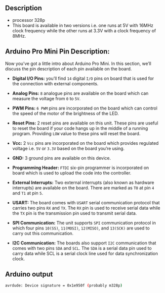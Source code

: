 ## Description
* processor 328p
* This board is available in two versions i.e. one runs at 5V with 16MHz clock frequency while the other runs at 3.3V with a clock frequency of 8MHz.

## Arduino Pro Mini Pin Description:

Now you’ve got a little intro about Arduino Pro Mini. In this section, we’ll discuss the pin description of each pin available on the board.

* **Digital I/O Pins:** you’ll find `14` digital `I/O` pins on board that is used for the connection with external components.

* **Analog Pins:** `8` analogue pins are available on the board which can measure the voltage from `0` to `5V`.

* **PWM Pins:** `6 PWM` pins are incorporated on the board which can control the speed of the motor of the brightness of the LED.

* **Reset Pins:** 2 reset pins are available on this unit. These pins are useful to reset the board if your code hangs up in the middle of a running program. Providing `LOW` value to these pins will reset the board.

* **Vcc:** 2 `Vcc` pins are incorporated on the board which provides regulated voltage i.e. `5V` or `3.3V` based on the board you’re using.

* **GND:** 3 ground pins are available on this device.

* **Programming Header:** `FTDI` six-pin programmer is incorporated on board which is used to upload the code into the controller.

* **External Interrupts:** Two external interrupts (also known as hardware interrupts) are available on the board. There are marked as `T0` at pin `4` and `T1` at pin `5`.

* **USART:** The board comes with `USART` serial communication protocol that carries two pins `RX` and `TX`. The `RX` pin is used to receive serial data while the `TX` pin is the transmission pin used to transmit serial data.

* **SPI Communication:** The unit supports `SPI` communication protocol in which four pins `10(SS)`, `11(MOSI)`, `12(MISO)`, and `13(SCK)` are used to carry out this communication.

* **I2C Communication:** The boards also support `I2C` communication that comes with two pins `SDA` and `SCL`. The `SDA` is a serial data pin used to carry data while SCL is a serial clock line used for data synchronization clock.

## Arduino output

```sh
avrdude: Device signature = 0x1e950f (probably m328p)
```